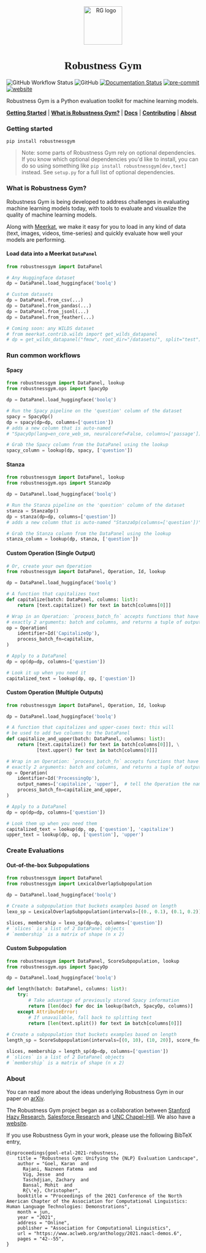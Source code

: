 <div align="center">
    <img src="docs/logo.png" height=100 alt="RG logo"/>
    <h1 style="font-family: 'IBM Plex Sans'">Robustness Gym</h1>
</div>

![GitHub Workflow Status](https://img.shields.io/github/workflow/status/robustness-gym/robustness-gym/CI)
![GitHub](https://img.shields.io/github/license/robustness-gym/robustness-gym)
[![Documentation Status](https://readthedocs.org/projects/robustnessgym/badge/?version=latest)](https://robustnessgym.readthedocs.io/en/latest/?badge=latest)
[![pre-commit](https://img.shields.io/badge/pre--commit-enabled-brightgreen?logo=pre-commit&logoColor=white)](https://github.com/pre-commit/pre-commit)
[![website](https://img.shields.io/badge/website-live-brightgreen)](https://robustnessgym.com)

[comment]: <> ([![codecov]&#40;https://codecov.io/gh/robustness-gym/robustness-gym/branch/main/graph/badge.svg?token=MOLQYUSYQU&#41;]&#40;https://codecov.io/gh/robustness-gym/robustness-gym&#41;)

Robustness Gym is a Python evaluation toolkit for machine learning models. 

[**Getting Started**](#getting-started)
| [**What is Robustness Gym?**](#what-is-robustness-gym)
| [**Docs**](https://robustnessgym.readthedocs.io/en/latest/index.html)
| [**Contributing**](CONTRIBUTING.md)
| [**About**](#about)


### Getting started
```
pip install robustnessgym
```
> Note: some parts of Robustness Gym rely on optional dependencies. 
> If you know which optional dependencies you'd like to install, 
> you can do so using something like `pip install robustnessgym[dev,text]` instead. 
> See `setup.py` for a full list of optional dependencies.

### What is Robustness Gym?
Robustness Gym is being developed to address challenges in evaluating machine 
learning models today, with tools to evaluate and visualize the quality of machine 
learning models. 

Along with [Meerkat](https://github.com/robustness-gym/mosaic), 
we make it easy for you to load in any kind of data 
(text, images, videos, time-series) and quickly evaluate how well your models are 
performing.

#### Load data into a Meerkat `DataPanel`
```python
from robustnessgym import DataPanel

# Any Huggingface dataset
dp = DataPanel.load_huggingface('boolq')

# Custom datasets
dp = DataPanel.from_csv(...)
dp = DataPanel.from_pandas(...)
dp = DataPanel.from_jsonl(...)
dp = DataPanel.from_feather(...)

# Coming soon: any WILDS dataset
# from meerkat.contrib.wilds import get_wilds_datapanel
# dp = get_wilds_datapanel("fmow", root_dir="/datasets/", split="test")
```

### Run common workflows

#### Spacy
```python
from robustnessgym import DataPanel, lookup
from robustnessgym.ops import SpacyOp

dp = DataPanel.load_huggingface('boolq')

# Run the Spacy pipeline on the 'question' column of the dataset
spacy = SpacyOp()
dp = spacy(dp=dp, columns=['question'])
# adds a new column that is auto-named
# "SpacyOp(lang=en_core_web_sm, neuralcoref=False, columns=['passage'])"

# Grab the Spacy column from the DataPanel using the lookup
spacy_column = lookup(dp, spacy, ['question'])
```

#### Stanza
```python
from robustnessgym import DataPanel, lookup
from robustnessgym.ops import StanzaOp

dp = DataPanel.load_huggingface('boolq')

# Run the Stanza pipeline on the 'question' column of the dataset
stanza = StanzaOp()
dp = stanza(dp=dp, columns=['question'])
# adds a new column that is auto-named "StanzaOp(columns=['question'])"

# Grab the Stanza column from the DataPanel using the lookup
stanza_column = lookup(dp, stanza, ['question'])
```

#### Custom Operation (Single Output)
```python
# Or, create your own Operation
from robustnessgym import DataPanel, Operation, Id, lookup

dp = DataPanel.load_huggingface('boolq')

# A function that capitalizes text
def capitalize(batch: DataPanel, columns: list):
    return [text.capitalize() for text in batch[columns[0]]]

# Wrap in an Operation: `process_batch_fn` accepts functions that have
# exactly 2 arguments: batch and columns, and returns a tuple of outputs
op = Operation(
    identifier=Id('CapitalizeOp'),
    process_batch_fn=capitalize,
)

# Apply to a DataPanel
dp = op(dp=dp, columns=['question'])

# Look it up when you need it
capitalized_text = lookup(dp, op, ['question'])
```

#### Custom Operation (Multiple Outputs)
```python
from robustnessgym import DataPanel, Operation, Id, lookup

dp = DataPanel.load_huggingface('boolq')

# A function that capitalizes and upper-cases text: this will
# be used to add two columns to the DataPanel
def capitalize_and_upper(batch: DataPanel, columns: list):
    return [text.capitalize() for text in batch[columns[0]]], \
           [text.upper() for text in batch[columns[0]]]

# Wrap in an Operation: `process_batch_fn` accepts functions that have
# exactly 2 arguments: batch and columns, and returns a tuple of outputs
op = Operation(
    identifier=Id('ProcessingOp'),
    output_names=['capitalize', 'upper'],  # tell the Operation the name of the two outputs
    process_batch_fn=capitalize_and_upper,
)

# Apply to a DataPanel
dp = op(dp=dp, columns=['question'])

# Look them up when you need them
capitalized_text = lookup(dp, op, ['question'], 'capitalize')
upper_text = lookup(dp, op, ['question'], 'upper')
```


### Create Evaluations


#### Out-of-the-box Subpopulations
```python
from robustnessgym import DataPanel
from robustnessgym import LexicalOverlapSubpopulation

dp = DataPanel.load_huggingface('boolq')

# Create a subpopulation that buckets examples based on length
lexo_sp = LexicalOverlapSubpopulation(intervals=[(0., 0.1), (0.1, 0.2)])

slices, membership = lexo_sp(dp=dp, columns=['question'])
# `slices` is a list of 2 DataPanel objects
# `membership` is a matrix of shape (n x 2)
```

#### Custom Subpopulation
```python
from robustnessgym import DataPanel, ScoreSubpopulation, lookup
from robustnessgym.ops import SpacyOp

dp = DataPanel.load_huggingface('boolq')

def length(batch: DataPanel, columns: list):
    try:
        # Take advantage of previously stored Spacy information
        return [len(doc) for doc in lookup(batch, SpacyOp, columns)] 
    except AttributeError:
        # If unavailable, fall back to splitting text
        return [len(text.split()) for text in batch[columns[0]]]
    
# Create a subpopulation that buckets examples based on length
length_sp = ScoreSubpopulation(intervals=[(0, 10), (10, 20)], score_fn=length)

slices, membership = length_sp(dp=dp, columns=['question'])
# `slices` is a list of 2 DataPanel objects
# `membership` is a matrix of shape (n x 2)
```


### About
 You can read more about the ideas underlying Robustness Gym in our 
paper on [arXiv](https://arxiv.org/pdf/2101.04840.pdf).

The Robustness Gym project began as a collaboration between [Stanford Hazy
 Research](https://hazyresearch.stanford.edu), [Salesforce Research](https://einstein.ai
 ) and [UNC Chapel-Hill](http://murgelab.cs.unc.edu/). We also have a
   [website](https://robustnessgym.com).

If you use Robustness Gym in your work, please use the following BibTeX entry,
```
@inproceedings{goel-etal-2021-robustness,
    title = "Robustness Gym: Unifying the {NLP} Evaluation Landscape",
    author = "Goel, Karan  and
      Rajani, Nazneen Fatema  and
      Vig, Jesse  and
      Taschdjian, Zachary  and
      Bansal, Mohit  and
      R{\'e}, Christopher",
    booktitle = "Proceedings of the 2021 Conference of the North American Chapter of the Association for Computational Linguistics: Human Language Technologies: Demonstrations",
    month = jun,
    year = "2021",
    address = "Online",
    publisher = "Association for Computational Linguistics",
    url = "https://www.aclweb.org/anthology/2021.naacl-demos.6",
    pages = "42--55",
}
```
